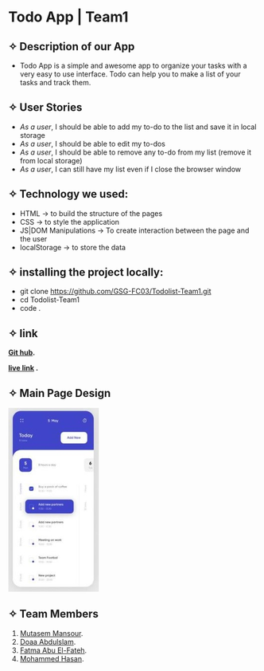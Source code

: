 
# **Todo App | Team1**
   


##   ✧ Description of our App
   - Todo App is a simple and awesome app to organize your tasks with a very easy to use interface. Todo can help you to make a list of your tasks and track them.


##  ✧ User Stories
   - _As a user_, I should be able to add my to-do to the list and save it in local storage
   - _As a user_, I should be able to edit my to-dos
   - _As a user_, I should be able to remove any to-do from my list (remove it from local storage)
   - _As a user_, I can still have my list even if I close the browser window

## ✧ Technology we used:
   - HTML → to build the structure of the pages     
   - CSS →  to style the application
   - JS|DOM Manipulations → To create interaction between the page and the user
   - localStorage → to store the data


## ✧ installing the project locally:
   - git clone https://github.com/GSG-FC03/Todolist-Team1.git
   - cd Todolist-Team1
   - code .
   



## ✧ link
**[Git hub](https://github.com/GSG-FC03/Todolist-Team1).**

**[live link](https://gsg-fc03.github.io/Todolist-Team1/)
.**

##  ✧ Main Page Design
![photo](./assets/design.jpg)
  ## ✧ Team Members 
1. [Mutasem Mansour](https://github.com/MMansour87).
2. [Doaa Abdulslam](https://github.com/Doaa-Abdulsalam).
3. [Fatma Abu El-Fateh](https://github.com/FatmaHossam5).
4. [Mohammed Hasan](https://github.com/MohammedHasan-99).
